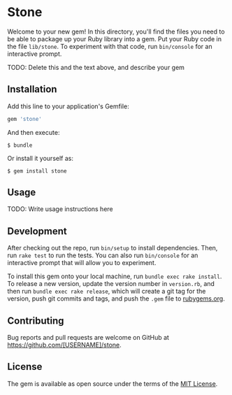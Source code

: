 # Stone

Welcome to your new gem! In this directory, you'll find the files you need to be able to package up your Ruby library into a gem. Put your Ruby code in the file `lib/stone`. To experiment with that code, run `bin/console` for an interactive prompt.

TODO: Delete this and the text above, and describe your gem

## Installation

Add this line to your application's Gemfile:

```ruby
gem 'stone'
```

And then execute:

    $ bundle

Or install it yourself as:

    $ gem install stone

## Usage

TODO: Write usage instructions here

## Development

After checking out the repo, run `bin/setup` to install dependencies. Then, run `rake test` to run the tests. You can also run `bin/console` for an interactive prompt that will allow you to experiment.

To install this gem onto your local machine, run `bundle exec rake install`. To release a new version, update the version number in `version.rb`, and then run `bundle exec rake release`, which will create a git tag for the version, push git commits and tags, and push the `.gem` file to [rubygems.org](https://rubygems.org).

## Contributing

Bug reports and pull requests are welcome on GitHub at https://github.com/[USERNAME]/stone.


## License

The gem is available as open source under the terms of the [MIT License](http://opensource.org/licenses/MIT).


